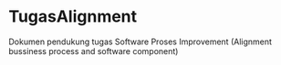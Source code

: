 # TugasAlignment
Dokumen pendukung tugas Software Proses Improvement (Alignment bussiness process and software component)
